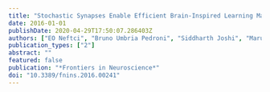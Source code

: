 ```yaml
---
title: "Stochastic Synapses Enable Efficient Brain-Inspired Learning Machines"
date: 2016-01-01
publishDate: 2020-04-29T17:50:07.286403Z
authors: ["EO Neftci", "Bruno Umbria Pedroni", "Siddharth Joshi", "Maruan Al-Shedivat", "Gert Cauwenberghs"]
publication_types: ["2"]
abstract: ""
featured: false
publication: "*Frontiers in Neuroscience*"
doi: "10.3389/fnins.2016.00241"
---
```


